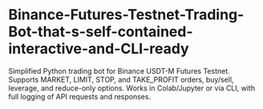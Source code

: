 # Binance-Futures-Testnet-Trading-Bot-that-s-self-contained-interactive-and-CLI-ready
Simplified Python trading bot for Binance USDT-M Futures Testnet. Supports MARKET, LIMIT, STOP, and TAKE_PROFIT orders, buy/sell, leverage, and reduce-only options. Works in Colab/Jupyter or via CLI, with full logging of API requests and responses.
